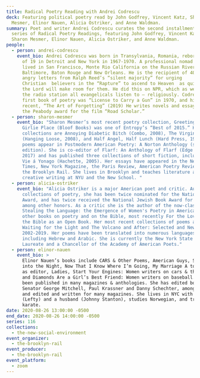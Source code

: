```yaml
---
title: Radical Poetry Reading with Andrei Codrescu
deck: Featuring political poetry read by John Godfrey, Vincent Katz, Sharon
  Mesmer, Elinor Nauen, Alicia Ostriker, and Anne Waldman.
summary: Poet and writer Andrei Codrescu curates the second installment in a new
  series of Radical Poetry Readings, featuring John Godfrey, Vincent Katz,
  Sharon Mesmer, Elinor Nauen, Alicia Ostriker, and Anne Waldman.
people:
  - person: andrei-codrescu
    event_bio: Andrei Codrescu was born in Transylvania, Romania, reborn at the age
      of 19 in Detroit and New York in 1967-1970. A professional nomad he has
      lived in San Francisco, Monte Rio California on the Russian River,
      Baltimore, Baton Rouge and New Orleans. He is the recipient of 40,000
      angry letters from Ralph Reed’s “silent majority” for urging
      Christian  believers in the “Rapture” to ascend to Heaven  as quickly as
      the Lord will make room for them. He did this on NPR, which as we know, is
      the radio station all evangelicals listen to – religiously. Codrescu’s
      first book of poetry was “License to Carry a Gun” in 1970, and his most
      recent, “The Art of Forgetting” (2019) He writes novels and essays and won
      the Peabody award for the film “Road Scholar.”
  - person: sharon-mesmer
    event_bio: "Sharon Mesmer’s most recent poetry collection, Greetings From My
      Girlie Place (Bloof Books) was one of Entropy’s “Best of 2015.” Her other
      collections are Annoying Diabetic Bitch (Combo, 2008), The Virgin Formica
      (Hanging Loose, 2008), and Half Angel, Half Lunch (Hard Press, 1998). Four
      poems appear in Postmodern American Poetry: A Norton Anthology (second
      edition). She is co-editor of Flarf: An Anthology of Flarf (Edge Books,
      2017) and has published three collections of short fiction, including Ma
      Vie á Yonago (Hachette, 2005). Her essays have appeared in the New York
      Times, New York Magazine, the Paris Review, American Poetry Review, and
      the Brooklyn Rail. She lives in Brooklyn and teaches literature and
      creative writing at NYU and the New School. "
  - person: alicia-ostriker
    event_bio: "Alicia Ostriker is a major American poet and critic. Author of 17
      collections of poetry, she has been twice nominated for the National Book
      Award, and has twice received the National Jewish Book Award for Poetry,
      among other honors. As a critic she is the author of the now-classic
      Stealing the Language: the Emergence of Women's Poetry in America, and
      other books on poetry and on the Bible, most recently For the Love of God:
      the Bible as an Open Book. Her most recent collections of poems are
      Waiting for the Light and The Volcano and After: Selected and New Poems
      2002-2019. Her poems have been translated into numerous languages
      including Hebrew and Arabic. She is currently the New York State Poet
      Laureate and a Chancellor of the Academy of American Poets."
  - person: elinor-nauen
    event_bio: >
      Elinor Nauen’s books include CARS & Other Poems, American Guys, So Late
      into the Night, Now That I Know Where I’m Going, My Marriage A to Z, and,
      as editor, Ladies, Start Your Engines: Women writers on cars & the road
      and Diamonds Are a Girl’s Best Friend: Women writers on baseball. She has
      been published in many magazines & anthologies. She has edited books by
      Senator George Mitchell, Paul Krassner and Danny Schechter, among others,
      and edited and written for many magazines. She lives in NYC with a cat
      (Lefty) and a husband (Johnny Stanton), studies Norwegian, and trains in
      karate. 
date: 2020-08-26 13:00:00 -0500
end_date: 2020-08-26 14:00:00 -0500
series: 116
collections:
  - the-new-social-environment
event_organizer:
  - the-brooklyn-rail
event_producer:
  - the-brooklyn-rail
event_platform:
  - zoom
---
```

